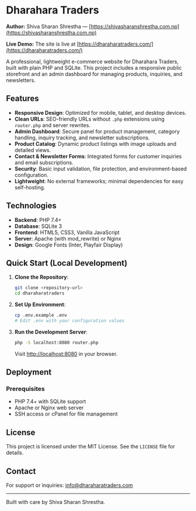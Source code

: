 # Dharahara Traders

**Author:** Shiva Sharan Shrestha — [https://shivasharanshrestha.com.np](https://shivasharanshrestha.com.np)

**Live Demo:** The site is live at [https://dharaharatraders.com/](https://dharaharatraders.com/)

A professional, lightweight e-commerce website for Dharahara Traders, built with plain PHP and SQLite. This project includes a responsive public storefront and an admin dashboard for managing products, inquiries, and newsletters.

## Features

- **Responsive Design**: Optimized for mobile, tablet, and desktop devices.
- **Clean URLs**: SEO-friendly URLs without `.php` extensions using `router.php` and server rewrites.
- **Admin Dashboard**: Secure panel for product management, category handling, inquiry tracking, and newsletter subscriptions.
- **Product Catalog**: Dynamic product listings with image uploads and detailed views.
- **Contact & Newsletter Forms**: Integrated forms for customer inquiries and email subscriptions.
- **Security**: Basic input validation, file protection, and environment-based configuration.
- **Lightweight**: No external frameworks; minimal dependencies for easy self-hosting.

## Technologies

- **Backend**: PHP 7.4+
- **Database**: SQLite 3
- **Frontend**: HTML5, CSS3, Vanilla JavaScript
- **Server**: Apache (with mod_rewrite) or Nginx
- **Design**: Google Fonts (Inter, Playfair Display)

## Quick Start (Local Development)

1. **Clone the Repository**:
   ```bash
   git clone <repository-url>
   cd dharaharatraders
   ```

2. **Set Up Environment**:
   ```bash
   cp .env.example .env
   # Edit .env with your configuration values
   ```

3. **Run the Development Server**:
   ```bash
   php -S localhost:8080 router.php
   ```
   Visit [http://localhost:8080](http://localhost:8080) in your browser.

## Deployment

### Prerequisites
- PHP 7.4+ with SQLite support
- Apache or Nginx web server
- SSH access or cPanel for file management

## License

This project is licensed under the MIT License. See the `LICENSE` file for details.

## Contact

For support or inquiries: info@dharaharatraders.com

---

Built with care by Shiva Sharan Shrestha.
